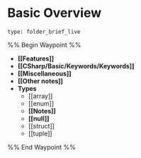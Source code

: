 # Basic Overview
 
```ccard
type: folder_brief_live
```
 
%% Begin Waypoint %%
- **[[Features]]**
- **[[CSharp/Basic/Keywords/Keywords]]**
- **[[Miscellaneous]]**
- **[[Other notes]]**
- **Types**
	- [[array]]
	- [[enum]]
	- **[[Notes]]**
	- **[[null]]**
	- [[struct]]
	- [[tuple]]

%% End Waypoint %%